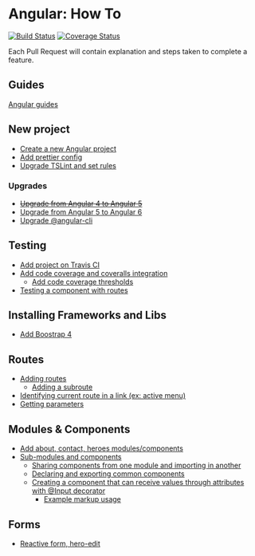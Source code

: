 # Angular: How To
[![Build Status](https://travis-ci.org/brunolm/angular-how-to.svg?branch=master)](https://travis-ci.org/brunolm/angular-how-to)
[![Coverage Status](https://coveralls.io/repos/github/brunolm/angular-how-to/badge.svg?branch=master)](https://coveralls.io/github/brunolm/angular-how-to?branch=master)

Each Pull Request will contain explanation and steps taken to complete a feature.

## Guides

[Angular guides](docs/README.md)

## New project

- [Create a new Angular project](https://github.com/brunolm/angular-how-to/pull/1)
- [Add prettier config](https://github.com/brunolm/angular-how-to/pull/10)
- [Upgrade TSLint and set rules](https://github.com/brunolm/angular-how-to/commit/fe13bb2d148515226f58cbb2c71bf7647eb40db6)

### Upgrades

- ~~[Upgrade from Angular 4 to Angular 5](https://github.com/brunolm/angular-how-to/pull/6)~~
- [Upgrade from Angular 5 to Angular 6](https://github.com/brunolm/angular-how-to/commit/ffa5b2dbfd88f0846ad0bd4b158b4b44a7044bdf)
- [Upgrade @angular-cli](https://github.com/brunolm/angular-how-to/pull/8)

## Testing

- [Add project on Travis CI](https://github.com/brunolm/angular-how-to/pull/2)
- [Add code coverage and coveralls integration](https://github.com/brunolm/angular-how-to/pull/3)
  - [Add code coverage thresholds](https://github.com/brunolm/angular-how-to/pull/4)
- [Testing a component with routes](https://github.com/brunolm/angular-how-to/commit/e69ca7d75561ae522bad8de76482e472aeee00c9)

## Installing Frameworks and Libs

- [Add Boostrap 4](https://github.com/brunolm/angular-how-to/pull/5)

## Routes

- [Adding routes](https://github.com/brunolm/angular-how-to/pull/7)
  - [Adding a subroute](https://github.com/brunolm/angular-how-to/commit/1f5b257a273d385b1f4b45d76466b024fb5fa798)
- [Identifying current route in a link (ex: active menu)](https://github.com/brunolm/angular-how-to/commit/a318697990da9aee8dee64102927f523d4d6d231)
- [Getting parameters](https://github.com/brunolm/angular-how-to/pull/13)

## Modules & Components

- [Add about, contact, heroes modules/components](https://github.com/brunolm/angular-how-to/pull/11)
- [Sub-modules and components](https://github.com/brunolm/angular-how-to/pull/9)
  - [Sharing components from one module and importing in another](https://github.com/brunolm/angular-how-to/commit/ed662a5bd4eac6f3dbfcc466ae7c459fede35435)
  - [Declaring and exporting common components](https://github.com/brunolm/angular-how-to/commit/a78c9f50d1d98d064f113a588b044d363e121745)
  - [Creating a component that can receive values through attributes with @Input decorator](https://github.com/brunolm/angular-how-to/commit/6261d26af1dfa91410687b379256bc719ff70be0)
    - [Example markup usage](https://github.com/brunolm/angular-how-to/commit/961248c697d3fa51ada318dbb08e9480d06db413)

## Forms

- [Reactive form, hero-edit](https://github.com/brunolm/angular-how-to/pull/12)
